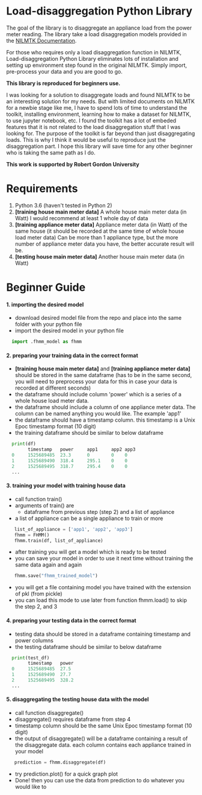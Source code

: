 # Load-disaggregation Python Library

The goal of the library is to disaggregate an appliance load from the power meter reading. The library take a load disaggregation models provided in the [NILMTK Documentation](https://github.com/nilmtk/nilmtk/tree/master/docs/manual).

For those who requires only a load disaggregation function in NILMTK, Load-disaggregation Python Library eliminates lots of installation and setting up environment step found in the original NILMTK. Simply import, pre-process your data and you are good to go.

**This library is reproduced for beginners use.**

I was looking for a solution to disaggregate loads and found NILMTK to be an interesting solution for my needs. But with limited documents on NILMTK for a newbie stage like me, I have to spend lots of time to understand the toolkit, installing environment, learning how to make a dataset for NILMTK, to use jupyter notebook, etc. I found the toolkit has a lot of embeded features that it is not related to the load disaggregation stuff that I was looking for. The purpose of the toolkit is far beyond than just disaggregating loads. This is why I think it would be useful to reproduce just the disaggregation part. I hope this library will save time for any other beginner who is taking the same path as I do.

**This work is supported by Robert Gordon University**

# Requirements
1. Python 3.6 (haven't tested in Python 2)
2. **[training house main meter data]** A whole house main meter data (in Watt)
  I would recommend at least 1 whole day of data
3. **[training appliance meter data]** Appliance meter data (in Watt) of the same house (it should be recorded at the same time of whole house load meter data)
  Can be more than 1 appliance type, but the more number of appliance meter data you have, the better accurate result will be.
4. **[testing house main meter data]** Another house main meter data (in Watt)

# Beginner Guide
#### 1. importing the desired model
  - download desired model file from the repo and place into the same folder with your python file
  - import the desired model in your python file
  
```python
  import .fhmm_model as fhmm
```

#### 2. preparing your training data in the correct format
  - **[training house main meter data]** and **[training appliance meter data]** should be stored in the same dataframe (has to be in the same second, you will need to preprocess your data for this in case your data is recorded at different seconds)
  - the dataframe should include column 'power' which is a series of a whole house load meter data.
  - the dataframe should include a column of one appliance meter data. The column can be named anything you would like. The example 'app1'
  - the dataframe should have a timestamp column. this timestamp is a Unix Epoc timestamp format (10 digit)
  - the training dataframe should be similar to below dataframe
```python
  print(df)
        timestamp   power     app1     app2	app3
  0     1525689485  23.3      0        0	0
  1     1525689490  318.4     295.1    0	0
  2     1525689495  318.7     295.4    0	0
  ...
```


#### 3. training your model with training house data
  - call function train()
  - arguments of train() are
    - dataframe from previous step (step 2) and a list of appliance
  - a list of appliance can be a single appliance to train or more

```python
   list_of_appliance = ['app1', 'app2', 'app3']
   fhmm = FHMM()
   fhmm.train(df, list_of_appliance)
```
  - after training you will get a model which is ready to be tested
  - you can save your model in order to use it next time without training the same data again and again

```python
   fhmm.save("fhmm_trained_model")
```

  - you will get a file containing model you have trained with the extension of pkl (from pickle)
  - you can load this mode to use later from function fhmm.load() to skip the step 2, and 3
  
  
#### 4. preparing your testing data in the correct format  
  - testing data should be stored in a dataframe containing timestamp and power columns
  - the testing dataframe should be similar to below dataframe
  
```python
  print(test_df)
        timestamp   power
  0     1525689485  27.5
  1     1525689490  27.7
  2     1525689495  328.2
  ...
```
 
 
#### 5. disaggregating the testing house data with the model
  - call function disaggregate()
  - disaggregate() requires dataframe from step 4 
  - timestamp column should be the same Unix Epoc timestamp format (10 digit)
  - the output of disaggregate() will be a dataframe containing a result of the disaggregate data. each column contains each appliance trained in your model
  
```python
   prediction = fhmm.disaggregate(df)
```
  - try prediction.plot() for a quick graph plot
  - Done! then you can use the data from prediction to do whatever you would like to
